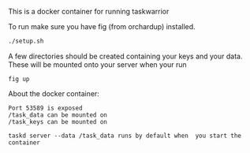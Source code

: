 This is a docker container for running taskwarrior

To run make sure you have fig (from orchardup) installed.

```bash
./setup.sh
```

A few directories should be created containing your keys and your data.
These will be mounted onto your server when your run

```
fig up
```

About the docker container:
```
Port 53589 is exposed
/task_data can be mounted on
/task_keys can be mounted on

taskd server --data /task_data runs by default when  you start the container
```
